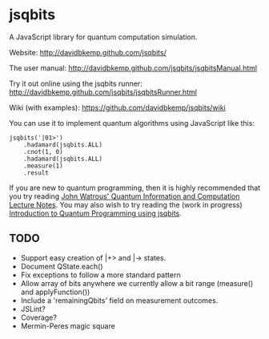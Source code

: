 jsqbits
========

A JavaScript library for quantum computation simulation.

Website:
http://davidbkemp.github.com/jsqbits/

The user manual:
http://davidbkemp.github.com/jsqbits/jsqbitsManual.html

Try it out online using the jsqbits runner:
http://davidbkemp.github.com/jsqbits/jsqbitsRunner.html

Wiki (with examples):
https://github.com/davidbkemp/jsqbits/wiki

You can use it to implement quantum algorithms using JavaScript like this:

    jsqbits('|01>')
        .hadamard(jsqbits.ALL)
        .cnot(1, 0)
        .hadamard(jsqbits.ALL)
        .measure(1)
        .result

If you are new to quantum programming, then it is highly recommended that you try reading
[John Watrous' Quantum Information and Computation Lecture Notes](http://www.cs.uwaterloo.ca/~watrous/lecture-notes.html).
You may also wish to try reading the (work in progress) [Introduction to Quantum Programming using jsqbits](http://davidbkemp.github.com/jsqbits/jsqbitsTutorial.html).

TODO
-----
* Support easy creation of |+> and |-> states.
* Document QState.each()
* Fix exceptions to follow a more standard pattern
* Allow array of bits anywhere we currently allow a bit range (measure() and applyFunction())
* Include a 'remainingQbits' field on measurement outcomes.
* JSLint?
* Coverage?
* Mermin-Peres magic square